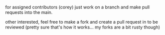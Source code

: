 for assigned contributors (corey) just work on a branch and make pull requests into the main.

other interested, feel free to make a fork and create a pull request in to be reviewed (pretty sure that's how it works... my forks are a bit rusty though)
